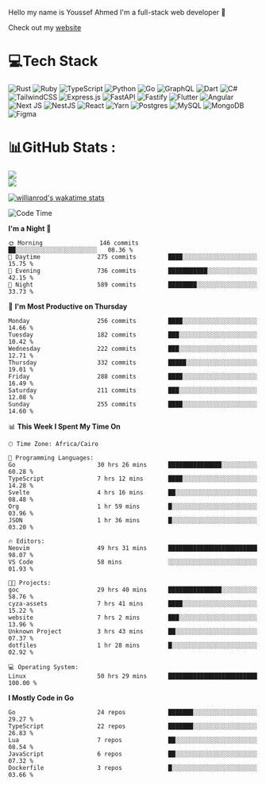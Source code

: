 Hello my name is Youssef Ahmed I'm a full-stack web developer 👋

Check out my [website](https://youssefahmed.vercel.app)
 
# 💻Tech Stack

![Rust](https://img.shields.io/badge/rust-%23000000.svg?style=for-the-badge&logo=rust&logoColor=white) ![Ruby](https://img.shields.io/badge/ruby-%23CC342D.svg?style=for-the-badge&logo=ruby&logoColor=white) ![TypeScript](https://img.shields.io/badge/typescript-%23007ACC.svg?style=for-the-badge&logo=typescript&logoColor=white) ![Python](https://img.shields.io/badge/python-3670A0?style=for-the-badge&logo=python&logoColor=ffdd54) ![Go](https://img.shields.io/badge/go-%2300ADD8.svg?style=for-the-badge&logo=go&logoColor=white) ![GraphQL](https://img.shields.io/badge/-GraphQL-E10098?style=for-the-badge&logo=graphql&logoColor=white) ![Dart](https://img.shields.io/badge/dart-%230175C2.svg?style=for-the-badge&logo=dart&logoColor=white) ![C#](https://img.shields.io/badge/c%23-%23239120.svg?style=for-the-badge&logo=c-sharp&logoColor=white) ![TailwindCSS](https://img.shields.io/badge/tailwindcss-%2338B2AC.svg?style=for-the-badge&logo=tailwind-css&logoColor=white) ![Express.js](https://img.shields.io/badge/express.js-%23404d59.svg?style=for-the-badge&logo=express&logoColor=%2361DAFB) ![FastAPI](https://img.shields.io/badge/FastAPI-005571?style=for-the-badge&logo=fastapi) ![Fastify](https://img.shields.io/badge/fastify-%23000000.svg?style=for-the-badge&logo=fastify&logoColor=white) ![Flutter](https://img.shields.io/badge/Flutter-%2302569B.svg?style=for-the-badge&logo=Flutter&logoColor=white) ![Angular](https://img.shields.io/badge/angular-%23DD0031.svg?style=for-the-badge&logo=angular&logoColor=white) ![Next JS](https://img.shields.io/badge/Next-black?style=for-the-badge&logo=next.js&logoColor=white) ![NestJS](https://img.shields.io/badge/nestjs-%23E0234E.svg?style=for-the-badge&logo=nestjs&logoColor=white) ![React](https://img.shields.io/badge/react-%2320232a.svg?style=for-the-badge&logo=react&logoColor=%2361DAFB) ![Yarn](https://img.shields.io/badge/yarn-%232C8EBB.svg?style=for-the-badge&logo=yarn&logoColor=white) ![Postgres](https://img.shields.io/badge/postgres-%23316192.svg?style=for-the-badge&logo=postgresql&logoColor=white) ![MySQL](https://img.shields.io/badge/mysql-%2300f.svg?style=for-the-badge&logo=mysql&logoColor=white) ![MongoDB](https://img.shields.io/badge/MongoDB-%234ea94b.svg?style=for-the-badge&logo=mongodb&logoColor=white)     ![Figma](https://img.shields.io/badge/figma-%23F24E1E.svg?style=for-the-badge&logo=figma&logoColor=white)

# 📊GitHub Stats :

![](https://github-readme-stats.vercel.app/api?username=joetifa2003&theme=tokyonight&hide_border=false&include_all_commits=false&count_private=false)<br/>
![](https://github-readme-streak-stats.herokuapp.com/?user=joetifa2003&theme=tokyonight&hide_border=false)<br/>

[![willianrod's wakatime stats](https://github-readme-stats.vercel.app/api/wakatime?username=joetifa2003&layout=compact)](https://github.com/anuraghazra/github-readme-stats)
<!--START_SECTION:waka-->
![Code Time](http://img.shields.io/badge/Code%20Time-2%2C998%20hrs%2017%20mins-blue)

**I'm a Night 🦉** 

```text
🌞 Morning                146 commits         ██░░░░░░░░░░░░░░░░░░░░░░░   08.36 % 
🌆 Daytime                275 commits         ████░░░░░░░░░░░░░░░░░░░░░   15.75 % 
🌃 Evening                736 commits         ███████████░░░░░░░░░░░░░░   42.15 % 
🌙 Night                  589 commits         ████████░░░░░░░░░░░░░░░░░   33.73 % 
```
📅 **I'm Most Productive on Thursday** 

```text
Monday                   256 commits         ████░░░░░░░░░░░░░░░░░░░░░   14.66 % 
Tuesday                  182 commits         ███░░░░░░░░░░░░░░░░░░░░░░   10.42 % 
Wednesday                222 commits         ███░░░░░░░░░░░░░░░░░░░░░░   12.71 % 
Thursday                 332 commits         █████░░░░░░░░░░░░░░░░░░░░   19.01 % 
Friday                   288 commits         ████░░░░░░░░░░░░░░░░░░░░░   16.49 % 
Saturday                 211 commits         ███░░░░░░░░░░░░░░░░░░░░░░   12.08 % 
Sunday                   255 commits         ████░░░░░░░░░░░░░░░░░░░░░   14.60 % 
```


📊 **This Week I Spent My Time On** 

```text
🕑︎ Time Zone: Africa/Cairo

💬 Programming Languages: 
Go                       30 hrs 26 mins      ███████████████░░░░░░░░░░   60.28 % 
TypeScript               7 hrs 12 mins       ████░░░░░░░░░░░░░░░░░░░░░   14.28 % 
Svelte                   4 hrs 16 mins       ██░░░░░░░░░░░░░░░░░░░░░░░   08.48 % 
Org                      1 hr 59 mins        █░░░░░░░░░░░░░░░░░░░░░░░░   03.96 % 
JSON                     1 hr 36 mins        █░░░░░░░░░░░░░░░░░░░░░░░░   03.20 % 

🔥 Editors: 
Neovim                   49 hrs 31 mins      █████████████████████████   98.07 % 
VS Code                  58 mins             ░░░░░░░░░░░░░░░░░░░░░░░░░   01.93 % 

🐱‍💻 Projects: 
goc                      29 hrs 40 mins      ███████████████░░░░░░░░░░   58.76 % 
cyza-assets              7 hrs 41 mins       ████░░░░░░░░░░░░░░░░░░░░░   15.22 % 
website                  7 hrs 2 mins        ███░░░░░░░░░░░░░░░░░░░░░░   13.96 % 
Unknown Project          3 hrs 43 mins       ██░░░░░░░░░░░░░░░░░░░░░░░   07.37 % 
dotfiles                 1 hr 28 mins        █░░░░░░░░░░░░░░░░░░░░░░░░   02.92 % 

💻 Operating System: 
Linux                    50 hrs 29 mins      █████████████████████████   100.00 % 
```

**I Mostly Code in Go** 

```text
Go                       24 repos            ███████░░░░░░░░░░░░░░░░░░   29.27 % 
TypeScript               22 repos            ███████░░░░░░░░░░░░░░░░░░   26.83 % 
Lua                      7 repos             ██░░░░░░░░░░░░░░░░░░░░░░░   08.54 % 
JavaScript               6 repos             ██░░░░░░░░░░░░░░░░░░░░░░░   07.32 % 
Dockerfile               3 repos             █░░░░░░░░░░░░░░░░░░░░░░░░   03.66 % 
```




<!--END_SECTION:waka-->
